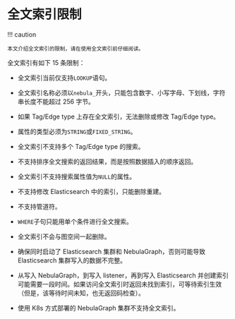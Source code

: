 # 全文索引限制

!!! caution

    本文介绍全文索引的限制，请在使用全文索引前仔细阅读。

全文索引有如下 15 条限制：

- 全文索引当前仅支持`LOOKUP`语句。

- 全文索引名称必须以`nebula_`开头，只能包含数字、小写字母、下划线，字符串长度不能超过 256 字节。

- 如果 Tag/Edge type 上存在全文索引，无法删除或修改 Tag/Edge type。

- 属性的类型必须为`STRING`或`FIXED_STRING`。

- 全文索引不支持多个 Tag/Edge type 的搜索。

- 不支持排序全文搜索的返回结果，而是按照数据插入的顺序返回。

- 全文索引不支持搜索属性值为`NULL`的属性。

- 不支持修改 Elasticsearch 中的索引，只能删除重建。

- 不支持管道符。

- `WHERE`子句只能用单个条件进行全文搜索。

- 全文索引不会与图空间一起删除。

- 确保同时启动了 Elasticsearch 集群和 NebulaGraph，否则可能导致 Elasticsearch 集群写入的数据不完整。

- 从写入 NebulaGraph，到写入 listener，再到写入 Elasticsearch 并创建索引可能需要一段时间。如果访问全文索引时返回未找到索引，可等待索引生效（但是，该等待时间未知，也无返回码检查）。

- 使用 K8s 方式部署的 NebulaGraph 集群不支持全文索引。
